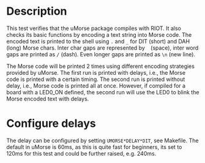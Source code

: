 # Description

This test verifies that the uMorse package compiles with RIOT. It also checks
its basic functions by encoding a text string into Morse code. The encoded text
is printed to the shell using `.` and `_` for DIT (short) and  DAH (long) Morse
chars. Inter char gaps are represented by ` ` (space), inter word gaps are
printed as ` / ` (dash). Even longer gaps are printed as `\n` (new line).

The Morse code will be printed 2 times using different encoding strategies
provided by uMorse. The first run is printed with delays, i.e., the Morse
code is printed with a certain timing. The second run is printed without
delay, i.e., Morse code is printed all at once. However, if compiled for a
board with a LED0_ON defined, the second run will use the LED0 to blink the
Morse encoded text with delays.

# Configure delays

The delay can be configured by setting `UMORSE*DELAY*DIT`, see Makefile.
The default in uMorse is 60ms, as this is quite fast for beginners, its
set to 120ms for this test and could be further raised, e.g. 240ms.
